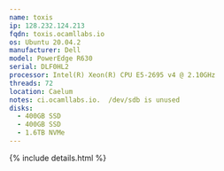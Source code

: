 ```yaml
---
name: toxis
ip: 128.232.124.213
fqdn: toxis.ocamllabs.io
os: Ubuntu 20.04.2
manufacturer: Dell
model: PowerEdge R630
serial: DLF0HL2
processor: Intel(R) Xeon(R) CPU E5-2695 v4 @ 2.10GHz
threads: 72
location: Caelum
notes: ci.ocamllabs.io.  /dev/sdb is unused
disks:
  - 400GB SSD
  - 400GB SSD
  - 1.6TB NVMe
---
```

{% include details.html %} 

